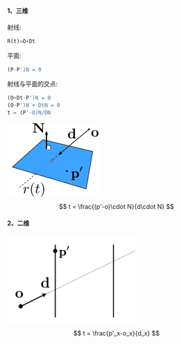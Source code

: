 #### 1、三维
射线:
```js
R(t)=O+Dt
```

平面:
```js
(P-P')N = 0
```

射线与平面的交点:
```js
(O+Dt-P')N = 0
(O-P')N + DtN = 0
t = (P'-O)N/DN
```

![alt](./001.png)
$$
t = \frac{(p'-o)\cdot N}{d\cdot N}
$$

#### 2、二维
![alt](./002.png)
$$
t = \frac{p'_x-o_x}{d_x}
$$
